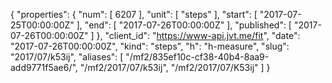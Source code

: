 {
  "properties": {
    "num": [
      6207
    ],
    "unit": [
      "steps"
    ],
    "start": [
      "2017-07-25T00:00:00Z"
    ],
    "end": [
      "2017-07-26T00:00:00Z"
    ],
    "published": [
      "2017-07-26T00:00:00Z"
    ]
  },
  "client_id": "https://www-api.jvt.me/fit",
  "date": "2017-07-26T00:00:00Z",
  "kind": "steps",
  "h": "h-measure",
  "slug": "2017/07/k53ij",
  "aliases": [
    "/mf2/835ef10c-cf38-40b4-8aa9-add9771f5ae6/",
    "/mf2/2017/07/k53ij",
    "/mf2/2017/07/K53ij"
  ]
}
